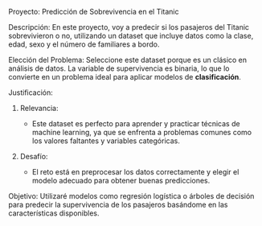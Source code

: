 Proyecto: Predicción de Sobrevivencia en el Titanic

Descripción:
En este proyecto, voy a predecir si los pasajeros del Titanic sobrevivieron o no, utilizando un dataset que incluye datos como la clase, edad, sexo y el número de familiares a bordo.

Elección del Problema:
Seleccione este dataset porque es un clásico en análisis de datos. La variable de supervivencia es binaria, lo que lo convierte en un problema ideal para aplicar modelos de **clasificación**.

Justificación:
1. Relevancia:
   - Este dataset es perfecto para aprender y practicar técnicas de machine learning, ya que se enfrenta a problemas comunes como los valores faltantes y variables categóricas.
  
2. Desafío:
   - El reto está en preprocesar los datos correctamente y elegir el modelo adecuado para obtener buenas predicciones.

Objetivo:
Utilizaré modelos como regresión logística o árboles de decisión para predecir la supervivencia de los pasajeros basándome en las características disponibles.
